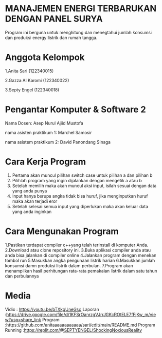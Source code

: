 # MANAJEMEN ENERGI TERBARUKAN DENGAN PANEL SURYA
Program ini berguna untuk menghitung dan menegtahui jumlah konsumsi dan produksi energy listrik dan rumah tangga.

# Anggota Kelompok
1.Anita Sari (122340015)

2.Gazza Al Karomi (122340022)

3.Septy Engel (122340018)

# Pengantar Komputer & Software 2
Nama Dosen: Asep Nurul Ajiid Mustofa

nama asisten praktikum 1: Marchel Samosir

nama asistem praktikum 2: David Panondang Sinaga

# Cara Kerja Program
1. Pertama akan muncul pilihan switch case untuk pilihan a dan pilihan b 
2. Pilihlah program yang ingin dijalankan dengan mengetik a atau b
3. Setelah memilih maka akan muncul aksi input, isilah sesuai dengan data yang anda punya
4. Input hanya berupa angka tidak bisa huruf, jika menginputkan huruf maka akan terjadi eror
5. Setelah selesai semua input yang diperlukan maka akan keluar data yang anda inginkan

# Cara Mengunakan Program
1.Pastikan terdapat compiler c++yang telah terinstall di komputer Anda.
2.Download atau clone repository ini.
3.Buka aplikasi compiler anda atau anda bisa jalankan di compiler online
4.Jalankan program dengan menekan tombol run
5.Masukkan angka pengunaan listrik harian
6.Masukkan jumlah konsumsi damn produksi listrik dalam perbulan.
7.Program akan menampilkan hasil perhitungan rata-rata pemakaian listrik dalam satu tahun dan perbulannya
# Media
Vidio : https://youtu.be/bTXkgUneGso
Laporan :https://drive.google.com/file/d/1KFSrOanrzgVJrrJGKcROtELE7fFjKw_m/view?usp=share_link
Program :https://github.com/anitaaaaaaaaaaaa/sari/edit/main/README.md
Program Running :https://replit.com/@SEPTYENGEL/ShockingNoxiousReality
